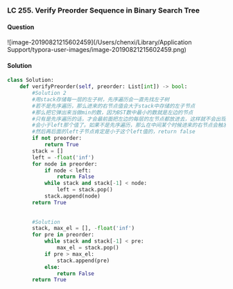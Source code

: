 ### LC 255. Verify Preorder Sequence in Binary Search Tree

#### Question

![image-20190821215602459](/Users/chenxi/Library/Application Support/typora-user-images/image-20190821215602459.png)



#### Solution

```python
class Solution:
    def verifyPreorder(self, preorder: List[int]) -> bool:
        #Solution 2
        #用stack存储每一层的左子树，先序遍历会一直先找左子树
        #若不是先序遍历，那么进来的右节点值会大于stack中存储的左子节点
        #那么把它弹出来当做min的数，因为BST数中最小的数就是左边的节点
        #只有是先序遍历的话，才会最前面把左边的每层的左节点都放进去，这样就不会出现后面节点进来
        #会小于left那个值了。如果不是先序遍历，那么在中间某个时候进来的右节点会触发stack弹出left
        #然后再后面的left子节点肯定是小于这个left值的，return false
        if not preorder:
            return True
        stack = []
        left = -float('inf')
        for node in preorder:
            if node < left:
                return False
            while stack and stack[-1] < node:
                left = stack.pop()
            stack.append(node)
        return True
        
        
        #Solution
        stack, max_el = [], -float('inf')
        for pre in preorder:
            while stack and stack[-1] < pre:
                max_el = stack.pop()
            if pre > max_el:
                stack.append(pre)
            else:
                return False
        return True
```



